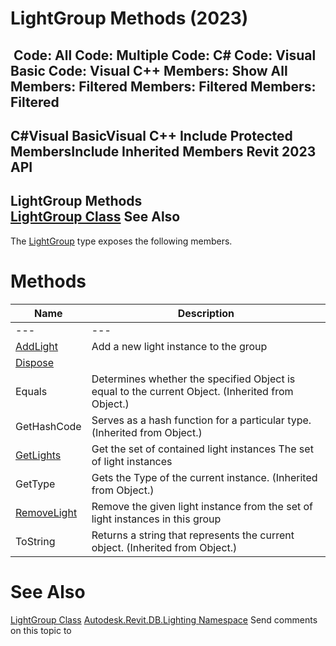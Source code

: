 # LightGroup Methods (2023)

﻿
 Code: All Code: Multiple Code: C# Code: Visual Basic Code: Visual C++  Members: Show All Members: Filtered Members: Filtered Members: Filtered   
---  
C#Visual BasicVisual C++
Include Protected MembersInclude Inherited Members
Revit 2023 API  
---  
LightGroup Methods  
[LightGroup Class](fd876292-9f3a-7a90-dd41-019631baadca.md "LightGroup Class") See Also  
---  
The [LightGroup](fd876292-9f3a-7a90-dd41-019631baadca.md "LightGroup Class") type exposes the following members.
# Methods
| Name | Description |
| --- | --- |
| --- | --- | --- |
| [AddLight](c415f9ac-ecba-78d2-3057-ce29b0e43837.md "AddLight Method") | Add a new light instance to the group |
| [Dispose](096c2b00-033d-cd29-c075-9c1dc36f5ee1.md "Dispose Method") |
| Equals | Determines whether the specified Object is equal to the current Object. (Inherited from Object.) |
| GetHashCode | Serves as a hash function for a particular type.  (Inherited from Object.) |
| [GetLights](52e4acca-0194-8337-488f-95c7a9b29229.md "GetLights Method") | Get the set of contained light instances The set of light instances |
| GetType | Gets the Type of the current instance. (Inherited from Object.) |
| [RemoveLight](ca880392-46cf-43a0-3c39-0168c5c1ccaa.md "RemoveLight Method") | Remove the given light instance from the set of light instances in this group |
| ToString | Returns a string that represents the current object. (Inherited from Object.) |

# See Also
[LightGroup Class](fd876292-9f3a-7a90-dd41-019631baadca.md "LightGroup Class")
[Autodesk.Revit.DB.Lighting Namespace](a6a04f07-7fd2-0a4e-12e7-01842ee6daaf.md "Autodesk.Revit.DB.Lighting Namespace")
Send comments on this topic to 